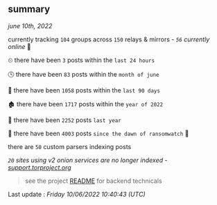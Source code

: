 
## summary
_june 10th, 2022_

currently tracking `104` groups across `150` relays & mirrors - _`56` currently online_ 📡

⏲ there have been `3` posts within the `last 24 hours`

🕓 there have been `83` posts within the `month of june`

📅 there have been `1058` posts within the `last 90 days`

🏚 there have been `1717` posts within the `year of 2022`

🚀 there have been `2252` posts `last year`

🦕 there have been `4003` posts `since the dawn of ransomwatch` 🐣

there are `50` custom parsers indexing posts

_`20` sites using v2 onion services are no longer indexed - [support.torproject.org](https://support.torproject.org/onionservices/v2-deprecation/)_

> see the project [README](https://github.com/jmousqueton/ransomwatch#readme) for backend technicals



Last update : _Friday 10/06/2022 10:40:43 (UTC)_


